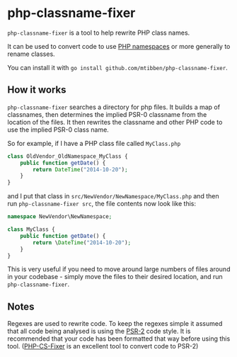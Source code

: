 # php-classname-fixer

`php-classname-fixer` is a tool to help rewrite PHP class names.

It can be used to convert code to use [PHP namespaces](http://php.net/manual/en/language.namespaces.php) or more generally to rename classes.

You can install it with `go install github.com/mtibben/php-classname-fixer`.

## How it works

`php-classname-fixer` searches a directory for php files. It builds a map of classnames, then determines the implied PSR-0 classname from the location of the files. It then rewrites the classname and other PHP code to use the implied PSR-0 class name.

So for example, if I have a PHP class file called `MyClass.php`
```php
class OldVendor_OldNamespace_MyClass {
    public function getDate() {
        return DateTime("2014-10-20");
    }
}
```

and I put that class in `src/NewVendor/NewNamespace/MyClass.php` and then run `php-classname-fixer src`, the file contents now look like this:

```php
namespace NewVendor\NewNamespace;

class MyClass {
    public function getDate() {
        return \DateTime("2014-10-20");
    }
}
```

This is very useful if you need to move around large numbers of files around in your codebase - simply move the files to their desired location, and run `php-classname-fixer`.

## Notes

Regexes are used to rewrite code. To keep the regexes simple it assumed that all code being analysed is using the [PSR-2](http://www.php-fig.org/psr/psr-2/) code style. It is recommended that your code has been formatted that way before using this tool. ([PHP-CS-Fixer](https://github.com/fabpot/PHP-CS-Fixer) is an excellent tool to convert code to PSR-2)
